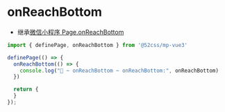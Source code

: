 # onReachBottom

* 继承[微信小程序 Page.onReachBottom](https://developers.weixin.qq.com/miniprogram/dev/reference/api/Page.html#onReachBottom)

```ts
import { definePage, onReachBottom } from '@52css/mp-vue3'

definePage(() => {
  onReachBottom(() => {
    console.log("🚀 ~ onReachBottom ~ onReachBottom:", onReachBottom)
  })

  return {
  }
});
```